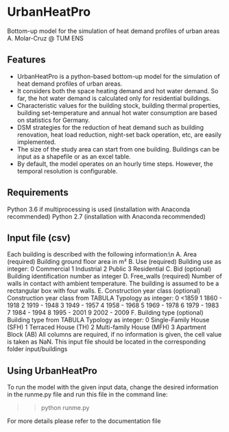 # UrbanHeatPro
Bottom-up model for the simulation of heat demand profiles of urban areas
A. Molar-Cruz @ TUM ENS

Features
--------
  - UrbanHeatPro is a python-based bottom-up model for the simulation of heat demand profiles of urban areas.
  - It considers both the space heating demand and hot water demand. So far, the hot water demand is calculated only for residential buildings.
  - Characteristic values for the building stock, building thermal properties, building set-temperature and annual hot water consumption are based on statistics for Germany.
  - DSM strategies for the reduction of heat demand such as building renovation, heat load reduction, night-set back operation, etc, are easily implemented.
  - The size of the study area can start from one building. Buildings can be input as a shapefile or as an excel table.
  - By default, the model operates on an hourly time steps. However, the temporal resolution is configurable.


Requirements
------------
Python 3.6 if multiprocessing is used (installation with Anaconda recommended)
Python 2.7 (installation with Anaconda recommended)


Input file (csv)
----------------
Each building is described with the following information:\n
  A.	Area (required)
      Building ground floor area in m²
  B.	Use (required)
      Building use as integer:
        0	Commercial
        1	Industrial
        2	Public
        3	Residential
  C.	Bid (optional)
      Building identification number as integer
  D.	Free_walls (required)
      Number of walls in contact with ambient temperature. The building is assumed to be a rectangular box with four walls.
  E.	Construction year class (optional)
      Construction year class from TABULA Typology as integer:
        0	<1859
        1	1860 - 1918
        2	1919 - 1948
        3	1949 - 1957
        4	1958 - 1968
        5	1969 - 1978
        6	1979 - 1983
        7	1984 - 1994
        8	1995 - 2001
        9	2002 - 2009
  F.	Building type (optional)
      Building type from TABULA Typology as integer:
        0	Single-Family House (SFH)
        1	Terraced House (TH)
        2	Multi-family House (MFH)
        3	Apartment Block (AB)
All columns are required, if no information is given, the cell value is taken as NaN.
This input file should be located in the corresponding folder input/buildings


Using UrbanHeatPro
------------------
To run the model with the given input data, change the desired information in the runme.py file and run this file in the command line:
>> python runme.py

For more details please refer to the documentation file
